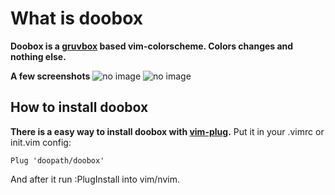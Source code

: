 # What is doobox
**Doobox is a [gruvbox](https://github.com/morhetz/gruvbox) based vim-colorscheme. Colors changes and nothing else.**

**A few screenshots**
![no image](https://github.com/doopath/doobox/blob/main/screenshots/doobox.png?raw=true)
![no image](https://github.com/doopath/doobox/blob/main/screenshots/doobox_full.png?raw=true)

## How to install doobox
**There is a easy way to install doobox with [vim-plug](https://github.com/junegunn/vim-plug).**
Put it in your .vimrc or init.vim config:
```
Plug 'doopath/doobox'
```
And after it run :PlugInstall into vim/nvim.


